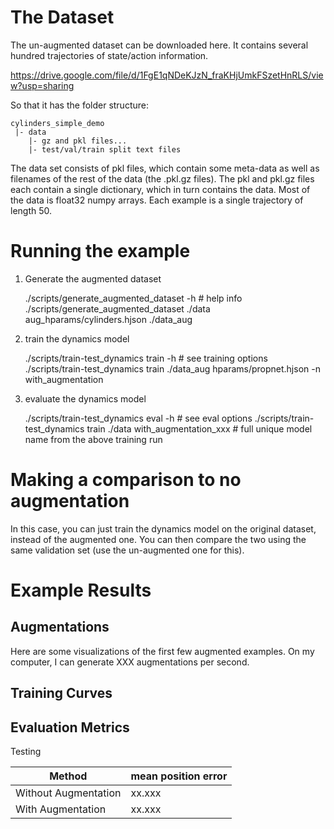 # The Dataset

The un-augmented dataset can be downloaded here. It contains several hundred trajectories of state/action information.

https://drive.google.com/file/d/1FgE1qNDeKJzN_fraKHjUmkFSzetHnRLS/view?usp=sharing

So that it has the folder structure:

```
cylinders_simple_demo
 |- data
    |- gz and pkl files...
    |- test/val/train split text files
```

The data set consists of pkl files, which contain some meta-data as well as filenames of the rest of the data (the .pkl.gz files). The pkl and pkl.gz files each contain a single dictionary, which in turn contains the data. Most of the data is float32 numpy arrays. Each example is a single trajectory of length 50.

# Running the example

1. Generate the augmented dataset


    ./scripts/generate_augmented_dataset -h  # help info
    ./scripts/generate_augmented_dataset ./data aug_hparams/cylinders.hjson ./data_aug


2. train the dynamics model


    ./scripts/train-test_dynamics train -h  # see training options
    ./scripts/train-test_dynamics train ./data_aug hparams/propnet.hjson -n with_augmentation

3. evaluate the dynamics model 
 
  
    ./scripts/train-test_dynamics eval -h  # see eval options
    ./scripts/train-test_dynamics train ./data with_augmentation_xxx # full unique model name from the above training run

# Making a comparison to no augmentation

In this case, you can just train the dynamics model on the original dataset, instead of the augmented one. You can then compare the two using the same validation set (use the un-augmented one for this).


# Example Results

## Augmentations
Here are some visualizations of the first few augmented examples. On my computer, I can generate XXX augmentations per second.

## Training Curves

## Evaluation Metrics

Testing

| Method | mean position error |
|---|---|
| Without Augmentation | xx.xxx |
| With Augmentation | xx.xxx |
